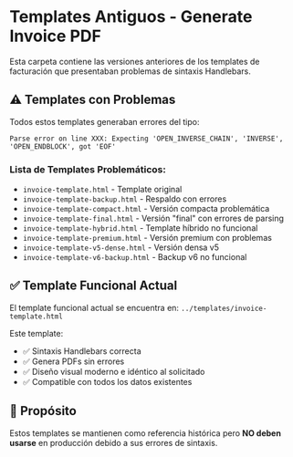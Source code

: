 # Templates Antiguos - Generate Invoice PDF

Esta carpeta contiene las versiones anteriores de los templates de facturación que presentaban problemas de sintaxis Handlebars.

## ⚠️ Templates con Problemas

Todos estos templates generaban errores del tipo:
```
Parse error on line XXX: Expecting 'OPEN_INVERSE_CHAIN', 'INVERSE', 'OPEN_ENDBLOCK', got 'EOF'
```

### Lista de Templates Problemáticos:

- `invoice-template.html` - Template original
- `invoice-template-backup.html` - Respaldo con errores
- `invoice-template-compact.html` - Versión compacta problemática
- `invoice-template-final.html` - Versión "final" con errores de parsing
- `invoice-template-hybrid.html` - Template híbrido no funcional
- `invoice-template-premium.html` - Versión premium con problemas
- `invoice-template-v5-dense.html` - Versión densa v5
- `invoice-template-v6-backup.html` - Backup v6 no funcional

## ✅ Template Funcional Actual

El template funcional actual se encuentra en:
`../templates/invoice-template.html`

Este template:
- ✅ Sintaxis Handlebars correcta
- ✅ Genera PDFs sin errores
- ✅ Diseño visual moderno e idéntico al solicitado
- ✅ Compatible con todos los datos existentes

## 🎯 Propósito

Estos templates se mantienen como referencia histórica pero **NO deben usarse** en producción debido a sus errores de sintaxis.